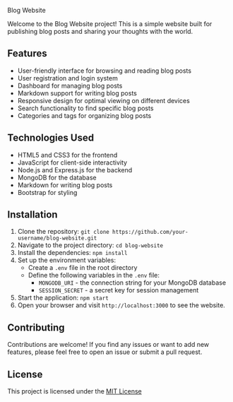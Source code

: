  Blog Website

Welcome to the Blog Website project! This is a simple website built for publishing blog posts and sharing your thoughts with the world. 

## Features

- User-friendly interface for browsing and reading blog posts
- User registration and login system
- Dashboard for managing blog posts
- Markdown support for writing blog posts
- Responsive design for optimal viewing on different devices
- Search functionality to find specific blog posts
- Categories and tags for organizing blog posts

## Technologies Used

- HTML5 and CSS3 for the frontend
- JavaScript for client-side interactivity
- Node.js and Express.js for the backend
- MongoDB for the database
- Markdown for writing blog posts
- Bootstrap for styling

## Installation

1. Clone the repository: `git clone https://github.com/your-username/blog-website.git`
2. Navigate to the project directory: `cd blog-website`
3. Install the dependencies: `npm install`
4. Set up the environment variables:
   - Create a `.env` file in the root directory
   - Define the following variables in the `.env` file:
     - `MONGODB_URI` - the connection string for your MongoDB database
     - `SESSION_SECRET` - a secret key for session management
5. Start the application: `npm start`
6. Open your browser and visit `http://localhost:3000` to see the website.

## Contributing

Contributions are welcome! If you find any issues or want to add new features, please feel free to open an issue or submit a pull request.

## License

This project is licensed under the [MIT License](LICENSE)
